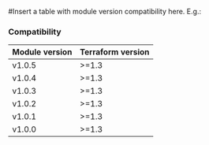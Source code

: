 #Insert a table with module version compatibility here. E.g.:

### Compatibility
Module version | Terraform version
:--- | :--- 
v1.0.5 | >=1.3
v1.0.4 | >=1.3
v1.0.3 | >=1.3
v1.0.2 | >=1.3
v1.0.1 | >=1.3
v1.0.0 | >=1.3